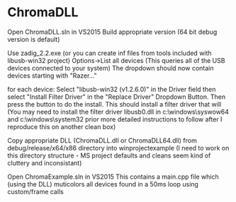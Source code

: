 # ChromaDLL

Open ChromaDLL.sln in VS2015
Build appropriate version (64 bit debug version is default)

Use zadig_2.2.exe (or you can create inf files from tools included with libusb-win32 project)
Options->List all devices (This queries all of the USB devices connected to your system)
The dropdown should now contain devices starting with "Razer..."

for each device:
Select "libusb-win32 (v1.2.6.0)" in the Driver field
then select "Install Filter Driver" in the "Replace Driver" Dropdown Button.
Then press the button to do the install.
This should install a filter driver that will
(You may need to install the filter driver libusb0.dll in c:\windows\syswow64 and c:\windows\system32 prior
more detailed instructions to follow after I reproduce this on another clean box)

Copy appropriate DLL (ChromaDLL.dll or ChromaDLL64.dll) from debug/release/x64/x86 directory into winprojectexample
(I need to work on this directory structure - MS project defaults and cleans seem kind of cluttery and inconsistant)

Open ChromaExample.sln in VS2015
This contains a main.cpp file which (using the DLL) muticolors all devices found in a 50ms loop using custom/frame calls
